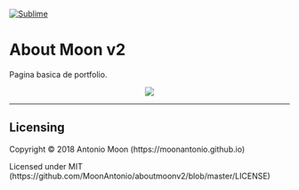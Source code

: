 [![Sublime](https://img.shields.io/badge/Sublime%20Text-2-lightgrey.svg)](https://www.sublimetext.com/)

# About Moon v2
Pagina basica de portfolio.

<p align="center"><img src=https://github.com/MoonAntonio/aboutmoonv2/blob/master/aboutmoonv2Prev.gif></p>

---

## Licensing

<p>Copyright © 2018 Antonio Moon (https://moonantonio.github.io)</p>
<p>Licensed under MIT (https://github.com/MoonAntonio/aboutmoonv2/blob/master/LICENSE)</p>
